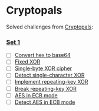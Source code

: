 # Cryptopals

Solved challenges from <a href='https://cryptopals.com'>Cryptopals</a>:

### <a href='https://cryptopals.com/sets/1'>Set 1</a>

- [ ] <a href='https://cryptopals.com/sets/1/challenges/1'>Convert hex to base64</a>
- [ ] <a href='https://cryptopals.com/sets/1/challenges/2'>Fixed XOR</a>
- [ ] <a href='https://cryptopals.com/sets/1/challenges/3'>Single-byte XOR cipher</a>
- [ ] <a href='https://cryptopals.com/sets/1/challenges/4'>Detect single-character XOR</a>
- [ ] <a href='https://cryptopals.com/sets/1/challenges/5'>Implement repeating-key XOR</a>
- [ ] <a href='https://cryptopals.com/sets/1/challenges/6'>Break repeating-key XOR</a>
- [ ] <a href='https://cryptopals.com/sets/1/challenges/7'>AES in ECB mode</a>
- [ ] <a href='https://cryptopals.com/sets/1/challenges/8'>Detect AES in ECB mode</a>
